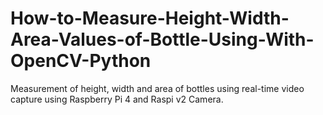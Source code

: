# How-to-Measure-Height-Width-Area-Values-of-Bottle-Using-With-OpenCV-Python
Measurement of height, width and area of ​​bottles using real-time video capture using Raspberry Pi 4 and Raspi v2 Camera.
